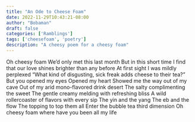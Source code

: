 ```yaml
---
title: "An Ode to Cheese Foam"
date: 2022-11-29T10:43:21-08:00
author: "Bobaman"
draft: false
categories: ['Ramblings']
tags: ['cheesefoam', 'poetry']
description: "A cheesy poem for a cheesy foam"
---
```


Oh cheesy foam
We’d only met this last month
But in this short time I find that our love shines brighter than any before
At first sight I was mildly perplexed
“What kind of disgusting, sick freak adds cheese to their tea?”
But you opened my eyes
Opened my heart
Showed me the way out of my cave
Out of my arid mono-flavored drink desert
The salty complimenting the sweet
The gentle creamy melding with refreshing bliss
A wild rollercoaster of flavors with every sip
The yin and the yang
The eb and the flow
The topping to top them all
Enter the bubble tea third dimension
Oh cheesy foam where have you been all my life

